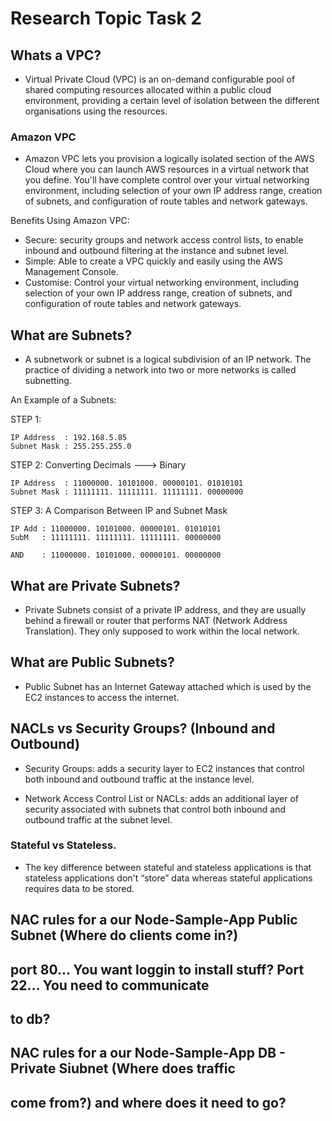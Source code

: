 
# Research Topic Task 2


## Whats a VPC?

- Virtual Private Cloud (VPC) is an on-demand configurable pool of shared computing
resources allocated within a public cloud environment, providing a certain level
of isolation between the different organisations using the resources.

### Amazon VPC

- Amazon VPC lets you provision a logically isolated section of the AWS Cloud where
you can launch AWS resources in a virtual network that you define. You'll have complete
control over your virtual networking environment, including selection of your own IP
address range, creation of subnets, and configuration of route tables and network gateways.

Benefits Using Amazon VPC:
  - Secure: security groups and network access control lists, to enable inbound
  and outbound filtering at the instance and subnet level.
  - Simple: Able to create a VPC quickly and easily using the AWS Management Console.
  - Customise: Control your virtual networking environment, including selection of
  your own IP address range, creation of subnets, and configuration of route tables
  and network gateways.


## What are Subnets?

- A subnetwork or subnet is a logical subdivision of an IP network. The practice of
dividing a network into two or more networks is called subnetting.

An Example of a Subnets:

STEP 1:
```
IP Address  : 192.168.5.85
Subnet Mask : 255.255.255.0
```

STEP 2: Converting Decimals ---> Binary
```
IP Address  : 11000000. 10101000. 00000101. 01010101
Subnet Mask : 11111111. 11111111. 11111111. 00000000
```

STEP 3: A Comparison Between IP and Subnet Mask
```
IP Add : 11000000. 10101000. 00000101. 01010101
SubM   : 11111111. 11111111. 11111111. 00000000

AND    : 11000000. 10101000. 00000101. 00000000
```

## What are Private Subnets?

- Private Subnets consist of a private IP address, and they are usually behind a
firewall or router that performs NAT (Network Address Translation). They only supposed
to work within the local network.

## What are Public Subnets?

- Public Subnet has an Internet Gateway attached which is used by the EC2 instances
to access the internet.

## NACLs vs Security Groups? (Inbound and Outbound)

- Security Groups: adds a security layer to EC2 instances that control both inbound
and outbound traffic at the instance level.

- Network Access Control List or NACLs: adds an additional layer of security associated
with subnets that control both inbound and outbound traffic at the subnet level.

### Stateful vs Stateless.

- The key difference between stateful and stateless applications is that stateless applications
don't “store” data whereas stateful applications requires data to be stored.


## NAC rules for a our Node-Sample-App Public Subnet (Where do clients come in?)
## port 80... You want loggin to install stuff? Port 22... You need to communicate
## to db?

## NAC rules for a our Node-Sample-App DB - Private Siubnet (Where does traffic
##  come from?) and where does it need to go?
